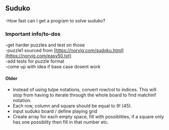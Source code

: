 ## Suduko 

-How fast can I get a program to solve suduko? 

### Important info/to-dos
-get harder puzzles and test on those <br/>
-puzzle1 sourced from [https://norvig.com/sudoku.html](https://norvig.com/easy50.txt) <br/>
-add tests for puzzle format<br/>
-come up with idea if base case dosent work<br/>


#### Older
- Instead of using tulpe notations, convert row/col to indices. This will stop from having to iterate through the whole board to find matchinf notation. 
- Each row, column and square should be  equal to 9! (45). 
- input suduko board / define playing grid
- Create array for each empty space, fill with possiblities, if a square only has one possiblity then fill in that number etc. 

